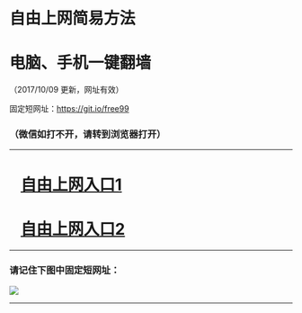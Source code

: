﻿# 自由上网简易方法

# 电脑、手机一键翻墙

（2017/10/09 更新，网址有效）

固定短网址：https://git.io/free99

### （微信如打不开，请转到浏览器打开）


***





# &nbsp;&nbsp; <a href="http://ft682819529.fwq-tz-1001.info/fwqtz01.html?t=100900128689 " target="_blank">自由上网入口1</a>
# &nbsp;&nbsp; <a href="http://ft825031640.fwq-tz-1002.info/fwqtz02.html?t=100900115829 " target="_blank">自由上网入口2</a>
***

### 请记住下图中固定短网址：

<img src="https://s3-us-west-2.amazonaws.com/fwq-1001/yjfq-20170905okok.png" /> 


***

